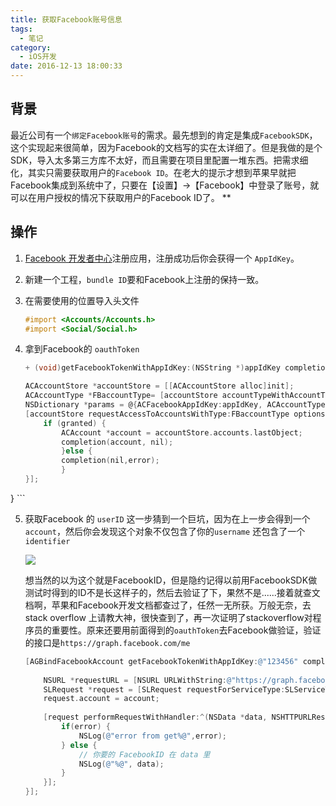 ```yaml
---
title: 获取Facebook账号信息
tags:
  - 笔记
category:
  - iOS开发
date: 2016-12-13 18:00:33
---
```


## 背景
最近公司有一个`绑定Facebook账号`的需求。最先想到的肯定是集成`FacebookSDK`，这个实现起来很简单，因为Facebook的文档写的实在太详细了。但是我做的是个SDK，导入太多第三方库不太好，而且需要在项目里配置一堆东西。把需求细化，其实只需要获取用户的`Facebook ID`。在老大的提示才想到苹果早就把Facebook集成到系统中了，只要在【设置】->【Facebook】中登录了账号，就可以在用户授权的情况下获取用户的Facebook ID了。
**
## 操作
1.  [Facebook 开发者中心](https://developers.facebook.com)注册应用，注册成功后你会获得一个 `AppIdKey`。

2.  新建一个工程，`bundle ID`要和Facebook上注册的保持一致。

3. 在需要使用的位置导入头文件

	```ObjectiveC
	#import <Accounts/Accounts.h>
	#import <Social/Social.h>
	```

4. 拿到Facebook的 `oauthToken`

	```ObjectiveC
	+ (void)getFacebookTokenWithAppIdKey:(NSString *)appIdKey completion:(GetFaceBookBlock)completion {
    
    ACAccountStore *accountStore = [[ACAccountStore alloc]init];
    ACAccountType *FBaccountType= [accountStore accountTypeWithAccountTypeIdentifier:ACAccountTypeIdentifierFacebook];
    NSDictionary *params = @{ACFacebookAppIdKey:appIdKey, ACAccountTypeIdentifierFacebook:@[]};
    [accountStore requestAccessToAccountsWithType:FBaccountType options:params completion:^(BOOL granted, NSError *error) {
       	if (granted) {
            ACAccount *account = accountStore.accounts.lastObject;
            completion(account, nil);
        	}else {
            completion(nil,error);
        	}
    }];
}
	```
	
5. 获取Facebook 的 `userID`
	这一步猜到一个巨坑，因为在上一步会得到一个 `account`，然后你会发现这个对象不仅包含了你的`username` 还包含了一个 `identifier`
	
	![](http://o9xc0bh9t.bkt.clouddn.com/14816220995122.jpg)

	想当然的以为这个就是FacebookID，但是隐约记得以前用FacebookSDK做测试时得到的ID不是长这样子的，然后去验证了下，果然不是......接着就查文档啊，苹果和Facebook开发文档都查过了，任然一无所获。万般无奈，去stack overflow 上请教大神，很快查到了，再一次证明了stackoverflow对程序员的重要性。原来还要用前面得到的`oauthToken`去Facebook做验证，验证的接口是`https://graph.facebook.com/me`

	```ObjectiveC
	[AGBindFacebookAccount getFacebookTokenWithAppIdKey:@"123456" completion:^(ACAccount *account, NSError *error) {
        
        NSURL *requestURL = [NSURL URLWithString:@"https://graph.facebook.com/me/friends"];
        SLRequest *request = [SLRequest requestForServiceType:SLServiceTypeFacebook requestMethod:SLRequestMethodGET URL:requestURL parameters:nil];
        request.account = account;
        
        [request performRequestWithHandler:^(NSData *data, NSHTTPURLResponse *response, NSError *error) {
            if(error) {
                NSLog(@"error from get%@",error);
            } else {
				// 你要的 FacebookID 在 data 里
                NSLog(@"%@", data);
            }
        }];
    }];
	```


